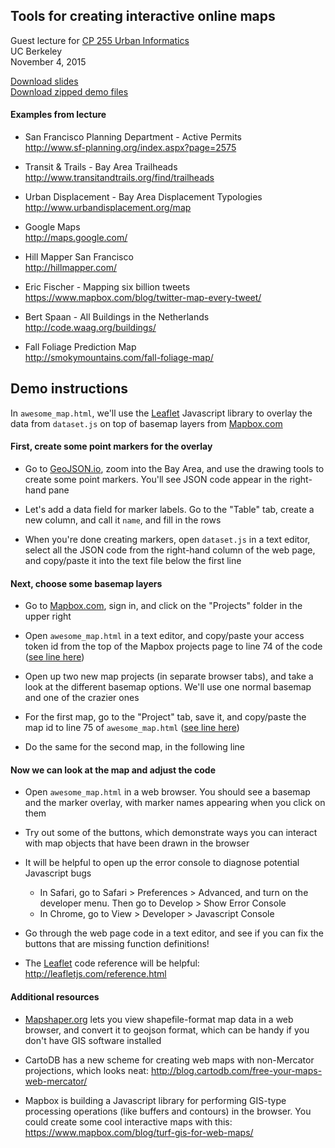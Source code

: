 Tools for creating interactive online maps
-----

Guest lecture for [CP 255 Urban Informatics](https://github.com/gboeing/cp255-materials)  
UC Berkeley  
November 4, 2015

[Download slides](http://smmaurer.github.io/web-mapping-demo/Maurer%20web%20mapping%20slides.pdf)  
[Download zipped demo files](http://smmaurer.github.io/web-mapping-demo/web-mapping-demo-files.zip)


#### Examples from lecture

* San Francisco Planning Department - Active Permits  
  http://www.sf-planning.org/index.aspx?page=2575

* Transit & Trails - Bay Area Trailheads  
  http://www.transitandtrails.org/find/trailheads

* Urban Displacement - Bay Area Displacement Typologies  
  http://www.urbandisplacement.org/map

* Google Maps  
  http://maps.google.com/

* Hill Mapper San Francisco  
  http://hillmapper.com/

* Eric Fischer - Mapping six billion tweets  
  https://www.mapbox.com/blog/twitter-map-every-tweet/

* Bert Spaan - All Buildings in the Netherlands  
  http://code.waag.org/buildings/

* Fall Foliage Prediction Map  
  http://smokymountains.com/fall-foliage-map/


## Demo instructions

In `awesome_map.html`, we'll use the [Leaflet](http://leafletjs.com) Javascript library to overlay the data from `dataset.js` on top of basemap layers from [Mapbox.com](http://mapbox.com)


#### First, create some point markers for the overlay

* Go to [GeoJSON.io](http://geojson.io), zoom into the Bay Area, and use the drawing tools to create some point markers. You'll see JSON code appear in the right-hand pane

* Let's add a data field for marker labels. Go to the "Table" tab, create a new column, and call it `name`, and fill in the rows

* When you're done creating markers, open `dataset.js` in a text editor, select all the JSON code from the right-hand column of the web page, and copy/paste it into the text file below the first line


#### Next, choose some basemap layers

* Go to [Mapbox.com](http://mapbox.com), sign in, and click on the "Projects" folder in the upper right

* Open `awesome_map.html` in a text editor, and copy/paste your access token id from the top of the Mapbox projects page to line 74 of the code ([see line here](https://github.com/smmaurer/web-mapping-demo/blob/master/awesome_map.html#L74))

* Open up two new map projects (in separate browser tabs), and take a look at the different basemap options. We'll use one normal basemap and one of the crazier ones

* For the first map, go to the "Project" tab, save it, and copy/paste the map id to line 75 of `awesome_map.html` ([see line here](https://github.com/smmaurer/web-mapping-demo/blob/master/awesome_map.html#L75))

* Do the same for the second map, in the following line


#### Now we can look at the map and adjust the code

* Open `awesome_map.html` in a web browser. You should see a basemap and the marker overlay, with marker names appearing when you click on them

* Try out some of the buttons, which demonstrate ways you can interact with map objects that have been drawn in the browser

* It will be helpful to open up the error console to diagnose potential Javascript bugs
  * In Safari, go to Safari > Preferences > Advanced, and turn on the developer menu. Then go to Develop > Show Error Console
  * In Chrome, go to View > Developer > Javascript Console

* Go through the web page code in a text editor, and see if you can fix the buttons that are missing function definitions!

* The [Leaflet](http://leafletjs.com) code reference will be helpful: http://leafletjs.com/reference.html


#### Additional resources

* [Mapshaper.org](http://mapshaper.org) lets you view shapefile-format map data in a web browser, and convert it to geojson format, which can be handy if you don't have GIS software installed

* CartoDB has a new scheme for creating web maps with non-Mercator projections, which looks neat: http://blog.cartodb.com/free-your-maps-web-mercator/

* Mapbox is building a Javascript library for performing GIS-type processing operations (like buffers and contours) in the browser. You could create some cool interactive maps with this: https://www.mapbox.com/blog/turf-gis-for-web-maps/